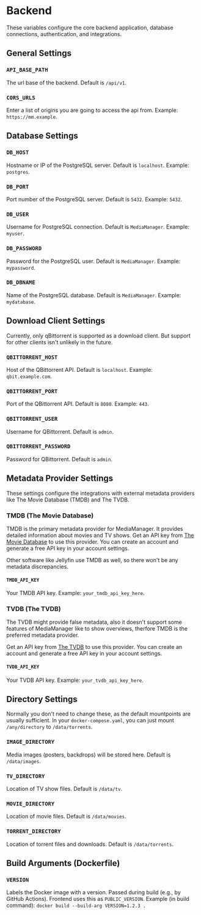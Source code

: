 # Backend

These variables configure the core backend application, database connections, authentication, and integrations.

<note>
    <include from="notes.topic" element-id="list-format"/>
</note>

## General Settings

### `API_BASE_PATH`

The url base of the backend. Default is `/api/v1`.

### `CORS_URLS`

Enter a list of origins you are going to access the api from. Example: `https://mm.example`.

## Database Settings

### `DB_HOST`

Hostname or IP of the PostgreSQL server. Default is `localhost`. Example: `postgres`.

### `DB_PORT`

Port number of the PostgreSQL server. Default is `5432`. Example: `5432`.

### `DB_USER`

Username for PostgreSQL connection. Default is `MediaManager`. Example: `myuser`.

### `DB_PASSWORD`

Password for the PostgreSQL user. Default is `MediaManager`. Example: `mypassword`.

### `DB_DBNAME`

Name of the PostgreSQL database. Default is `MediaManager`. Example: `mydatabase`.

## Download Client Settings

Currently, only qBittorrent is supported as a download client. But support for other clients isn't unlikely in the
future.

### `QBITTORRENT_HOST`

Host of the QBittorrent API. Default is `localhost`. Example: `qbit.example.com`.

### `QBITTORRENT_PORT`

Port of the QBittorrent API. Default is `8080`. Example: `443`.

### `QBITTORRENT_USER`

Username for QBittorrent. Default is `admin`.

### `QBITTORRENT_PASSWORD`

Password for QBittorrent. Default is `admin`.

## Metadata Provider Settings

These settings configure the integrations with external metadata providers like The Movie Database (TMDB) and The TVDB.

### TMDB (The Movie Database)

TMDB is the primary metadata provider for MediaManager. It provides detailed information about movies and TV shows.
Get an API key from [The Movie Database](https://www.themoviedb.org/settings/api) to use this provider. You can create
an account and generate a free API key in your account settings.

<tip>
    Other software like Jellyfin use TMDB as well, so there won't be any metadata discrepancies.
</tip>

#### `TMDB_API_KEY`

Your TMDB API key. Example: `your_tmdb_api_key_here`.

### TVDB (The TVDB)

<warning>
    The TVDB might provide false metadata, also it doesn't support some features of MediaManager like to show overviews, therfore TMDB is the preferred metadata provider.
</warning>

Get an API key from [The TVDB](https://thetvdb.com/auth/register) to use this provider. You can create an account and
generate a free API key in your account settings.

#### `TVDB_API_KEY`

Your TVDB API key. Example: `your_tvdb_api_key_here`.

## Directory Settings

<note>
    Normally you don't need to change these, as the default mountpoints are usually sufficient. In your <code>docker-compose.yaml</code>, you can just mount <code>/any/directory</code> to <code>/data/torrents</code>.
</note>

### `IMAGE_DIRECTORY`

Media images (posters, backdrops) will be stored here. Default is `/data/images`.

### `TV_DIRECTORY`

Location of TV show files. Default is `/data/tv`.

### `MOVIE_DIRECTORY`

Location of movie files. Default is `/data/movies`.

### `TORRENT_DIRECTORY`

Location of torrent files and downloads. Default is `/data/torrents`.

## Build Arguments (Dockerfile)

### `VERSION`

Labels the Docker image with a version. Passed during build (e.g., by GitHub Actions). Frontend uses this as
`PUBLIC_VERSION`. Example (in build command): `docker build --build-arg VERSION=1.2.3 .`
